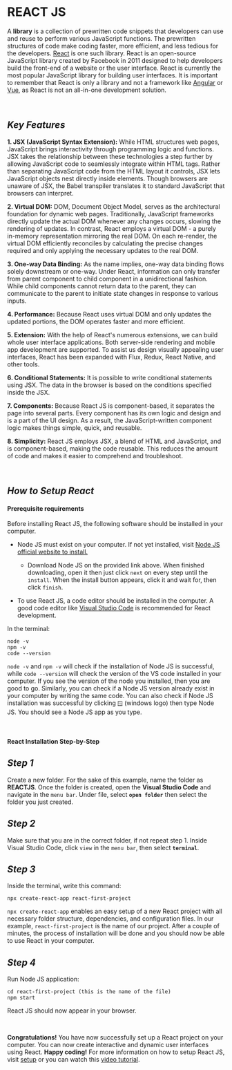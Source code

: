# **REACT JS**

A **library** is a collection of prewritten code snippets that developers can use and reuse to perform various JavaScript functions. The prewritten structures of code make coding faster, more efficient, and less tedious for the developers. [React](https://react.dev/) is one such library. React is an open-source JavaScript library created by Facebook in 2011 designed to help developers build the front-end  of a website or the user interface. React is currently the most popular JavaScript library for building user interfaces. It is important to remember that React is only a library and not a framework like [Angular](https://angular.dev/) or [Vue](https://vuejs.org/), as React is not an all-in-one development solution.

&nbsp;

## ***Key Features*** 

**1. JSX (JavaScript Syntax Extension):**
While HTML structures web pages, JavaScript brings interactivity through programming logic and functions. JSX takes the relationship between these technologies a step further by allowing JavaScript code to seamlessly integrate within HTML tags. Rather than separating JavaScript code from the HTML layout it controls, JSX lets JavaScript objects nest directly inside elements. Though browsers are unaware of JSX, the Babel transpiler translates it to standard JavaScript that browsers can interpret. 

**2. Virtual DOM:**
DOM, Document Object Model, serves as the architectural foundation for dynamic web pages. Traditionally, JavaScript frameworks directly update the actual DOM whenever any changes occurs, slowing the rendering of updates. In contrast, React employs a virtual DOM - a purely in-memory representation mirroring the real DOM. On each re-render, the virtual DOM efficiently reconciles by calculating the precise changes required and only applying the necessary updates to the real DOM. 

**3. One-way Data Binding:**
As the name implies, one-way data binding flows solely downstream or one-way. Under React, information can only transfer from parent component to child component in a unidirectional fashion. While child components cannot return data to the parent, they can communicate to the parent to initiate state changes in response to various inputs. 

**4. Performance:**
Because React uses virtual DOM and only updates the updated portions, the DOM operates faster and more efficient. 

**5. Extension:**
With the help of React's numerous extensions, we can build whole user interface applications. Both server-side rendering and mobile app development are supported. To assist us design visually appealing user interfaces, React has been expanded with Flux, Redux, React Native, and other tools. 

<!-- need to commit the changes later. [] above links -->

**6. Conditional Statements:**
It is possible to write conditional statements using JSX. The data in the browser is based on the conditions specified inside the JSX.

**7. Components:**
Because React JS is component-based, it separates the page into several parts. Every component has its own logic and design and is a part of the UI design. As a result, the JavaScript-written component logic makes things simple, quick, and reusable.

**8. Simplicity:**
React JS employs JSX, a blend of HTML and JavaScript, and is component-based, making the code reusable. This reduces the amount of code and makes it easier to comprehend and troubleshoot.

&nbsp;

## ***How to Setup React***
#### **Prerequisite requirements** 
Before installing React JS, the following software should be installed in your computer.

-	Node JS must exist on your computer. If not yet installed, visit [Node JS official website to install.](https://nodejs.org/en) 
  
    - Download Node JS on the provided link above. When finished downloading, open it then just click `next` on every step until the `install`. When the install button appears, click it and wait for, then click `finish`.

-	To use React JS, a code editor should be installed in the computer. A good code editor like [Visual Studio Code](https://code.visualstudio.com/download) is recommended for React development.

In the terminal:

    node -v
    npm -v
    code --version

`node -v` and `npm -v` will check if the installation of Node JS is successful, while  `code --version` will check the version of the VS code installed in your computer. If you see the version of the node you installed, then you are good to go. Similarly, you can check if a Node JS version already exist in your computer by writing the same code. You can also check if Node JS installation was successful by clicking `🪟` (windows logo) then type Node JS. You should see a Node JS app as you type.

&nbsp;

#### **React Installation Step-by-Step** 
## ***Step 1***
Create a new folder. For the sake of this example, name the folder as **REACTJS**. Once the folder is created, open the **Visual Studio Code** and navigate in the `menu bar`. Under file, select **`open folder`** then select the folder you just created.
## ***Step 2***
Make sure that you are in the correct folder, if not repeat step 1.  Inside Visual Studio Code, click `view` in the `menu bar`, then select **`terminal`**. 
## ***Step 3***
Inside the terminal, write this command:

    npx create-react-app react-first-project

`npx create-react-app` enables an easy setup of a new React project with all necessary folder structure, dependencies, and configuration files. In our example, `react-first-project` is the name of our project. After a couple of minutes, the process of installation will be done and you should now be able to use React in your computer. 
## ***Step 4***
Run Node JS application:

    cd react-first-project (this is the name of the file) 
    npm start

React JS should now appear in your browser. 

&nbsp;

**Congratulations!** You have now successfully set up a React project on your computer. You can now create interactive and dynamic user interfaces using React. **Happy coding!** For more information on how to setup React JS, visit [setup](https://blog.hubspot.com/website/react-js) or you can watch this [video tutorial](https://www.youtube.com/watch?v=HIdPpm-0ZNQ).



